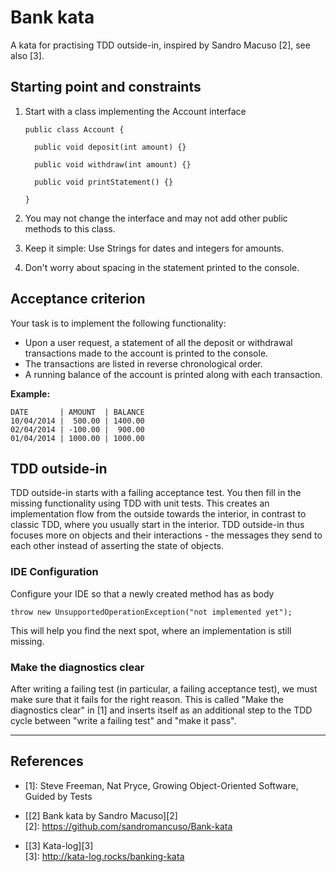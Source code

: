 # Bank kata

A kata for practising TDD outside-in, inspired by Sandro Macuso [2], see also [3].

## Starting point and constraints

1. Start with a class implementing the Account interface

    ```
    public class Account {

      public void deposit(int amount) {}

      public void withdraw(int amount) {}

      public void printStatement() {}

    }
    ```

2. You may not change the interface and may not add other public methods to this class.
3. Keep it simple: Use Strings for dates and integers for amounts.
4. Don't worry about spacing in the statement printed to the console.

## Acceptance criterion

Your task is to implement the following functionality:

* Upon a user request, a statement of all the deposit or withdrawal transactions made to the account is printed to the console.
* The transactions are listed in reverse chronological order.
* A running balance of the account is printed along with each transaction.

**Example:**
```
DATE       | AMOUNT  | BALANCE
10/04/2014 |  500.00 | 1400.00
02/04/2014 | -100.00 |  900.00
01/04/2014 | 1000.00 | 1000.00
```

## TDD outside-in

TDD outside-in starts with a failing acceptance test. You then fill in the missing functionality using TDD with unit tests. This creates an implementation flow from the outside towards the interior, in contrast to classic TDD, where you usually start in the interior. TDD outside-in thus focuses more on objects and their interactions - the messages they send to each other instead of asserting the state of objects.

### IDE Configuration
Configure your IDE so that a newly created method has as body

```
throw new UnsupportedOperationException("not implemented yet");
```

This will help you find the next spot, where an implementation is still missing.

### Make the diagnostics clear

After writing a failing test (in particular, a failing acceptance test), we must make sure that it fails for the right reason. This is called "Make the diagnostics clear" in [1] and inserts itself as an additional step to the TDD cycle between "write a failing test" and "make it pass".

---

## References

* [1]: Steve Freeman, Nat Pryce, Growing Object-Oriented Software, Guided by Tests

* [\[2\] Bank kata by Sandro Macuso][2]   
[2]: https://github.com/sandromancuso/Bank-kata

* [\[3\] Kata-log][3]  
[3]: http://kata-log.rocks/banking-kata
